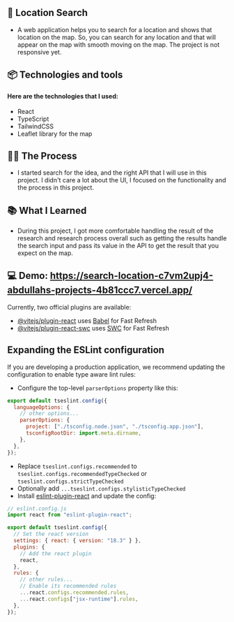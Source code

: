 ## 🤖 Location Search

- A web application helps you to search for a location and shows that location on the map. So, you can search for any location and that will appear on the map with smooth moving on the map. The project is not responsive yet.

## 📦 Technologies and tools

#### Here are the technologies that I used:

- React
- TypeScript
- TailwindCSS
- Leaflet library for the map

## 👩‍🍳 The Process

- I started search for the idea, and the right API that I will use in this project.
  I didn't care a lot about the UI, I focused on the functionality and the process in this project.

## 📚 What I Learned

- During this project, I got more comfortable handling the result of the research and research process overall such as getting the results handle the search input and pass its value in the API to get the result that you expect on the map.

## 💻 Demo: https://search-location-c7vm2upj4-abdullahs-projects-4b81ccc7.vercel.app/

Currently, two official plugins are available:

- [@vitejs/plugin-react](https://github.com/vitejs/vite-plugin-react/blob/main/packages/plugin-react/README.md) uses [Babel](https://babeljs.io/) for Fast Refresh
- [@vitejs/plugin-react-swc](https://github.com/vitejs/vite-plugin-react-swc) uses [SWC](https://swc.rs/) for Fast Refresh

## Expanding the ESLint configuration

If you are developing a production application, we recommend updating the configuration to enable type aware lint rules:

- Configure the top-level `parserOptions` property like this:

```js
export default tseslint.config({
  languageOptions: {
    // other options...
    parserOptions: {
      project: ["./tsconfig.node.json", "./tsconfig.app.json"],
      tsconfigRootDir: import.meta.dirname,
    },
  },
});
```

- Replace `tseslint.configs.recommended` to `tseslint.configs.recommendedTypeChecked` or `tseslint.configs.strictTypeChecked`
- Optionally add `...tseslint.configs.stylisticTypeChecked`
- Install [eslint-plugin-react](https://github.com/jsx-eslint/eslint-plugin-react) and update the config:

```js
// eslint.config.js
import react from "eslint-plugin-react";

export default tseslint.config({
  // Set the react version
  settings: { react: { version: "18.3" } },
  plugins: {
    // Add the react plugin
    react,
  },
  rules: {
    // other rules...
    // Enable its recommended rules
    ...react.configs.recommended.rules,
    ...react.configs["jsx-runtime"].rules,
  },
});
```
